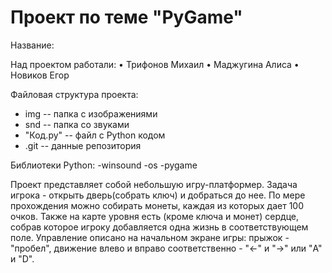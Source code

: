 # Проект по теме "PyGame"
Название:

Над проектом работали:
•	Трифонов Михаил
•	Маджугина Алиса
•	Новиков Егор

Файловая структура проекта:
- img -- папка с изображениями
- snd -- папка со звуками
- "Код.py" -- файл с Python кодом
- .git -- данные репозитория

Библиотеки Python:
-winsound
-os
-pygame

Проект представляет собой небольшую игру-платформер. Задача игрока - открыть дверь(собрать ключ) и добраться до нее.
По мере прохождения можно собирать монеты, каждая из которых дает 100 очков. Также на карте уровня есть (кроме ключа и монет) сердце, собрав
которое игроку добавляется одна жизнь в соответствующем поле. Управление описано на начальном экране игры: прыжок - "пробел", движение влево и вправо соответственно - "←" и "→" или "A" и "D".
